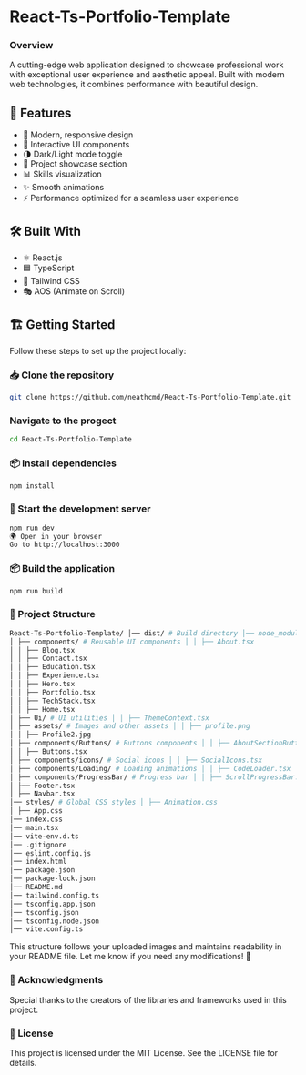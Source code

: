# React-Ts-Portfolio-Template

### Overview

A cutting-edge web application designed to showcase professional work with exceptional user experience and aesthetic appeal. Built with modern web technologies, it combines performance with beautiful design.

## 🚀 Features

- 🌟 Modern, responsive design
- 🎨 Interactive UI components
- 🌗 Dark/Light mode toggle
- 📂 Project showcase section
- 📊 Skills visualization
- ✨ Smooth animations
- ⚡ Performance optimized for a seamless user experience

## 🛠 Built With

- ⚛️ React.js
- 🟦 TypeScript
- 🎨 Tailwind CSS
- 🎭 AOS (Animate on Scroll)

## 🏗 Getting Started

Follow these steps to set up the project locally:

### 📥 Clone the repository

```bash
git clone https://github.com/neathcmd/React-Ts-Portfolio-Template.git
```

### Navigate to the progect

```bash
cd React-Ts-Portfolio-Template
```

### 📦 Install dependencies

```bash
npm install
```

### 🚀 Start the development server

```bash
npm run dev
🌍 Open in your browser
Go to http://localhost:3000
```

### 📦 Build the application

```bash
npm run build
```

### 📂 Project Structure

```bash
React-Ts-Portfolio-Template/ │── dist/ # Build directory │── node_modules/ # Dependencies │── public/ # Static assets (e.g., images, favicons) │── src/ # Source code directory │ ├── App/ # Main application structure │ │ ├── Home/ # Home page components │ │ │ ├── Box/ # Box components │ │ │ │ ├── Boxes.tsx
│ ├── components/ # Reusable UI components │ │ ├── About.tsx
│ │ ├── Blog.tsx
│ │ ├── Contact.tsx
│ │ ├── Education.tsx
│ │ ├── Experience.tsx
│ │ ├── Hero.tsx
│ │ ├── Portfolio.tsx
│ │ ├── TechStack.tsx
│ │ ├── Home.tsx
│ ├── Ui/ # UI utilities │ │ ├── ThemeContext.tsx
│ ├── assets/ # Images and other assets │ │ ├── profile.png
│ │ ├── Profile2.jpg
│ ├── components/Buttons/ # Buttons components │ │ ├── AboutSectionButtons.tsx
│ │ ├── Buttons.tsx
│ ├── components/icons/ # Social icons │ │ ├── SocialIcons.tsx
│ ├── components/Loading/ # Loading animations │ │ ├── CodeLoader.tsx
│ ├── components/ProgressBar/ # Progress bar │ │ ├── ScrollProgressBar.tsx
│ ├── Footer.tsx
│ ├── Navbar.tsx
│── styles/ # Global CSS styles │ ├── Animation.css
│ ├── App.css
│── index.css
│── main.tsx
│── vite-env.d.ts
│── .gitignore
│── eslint.config.js
│── index.html
│── package.json
│── package-lock.json
│── README.md
│── tailwind.config.ts
│── tsconfig.app.json
│── tsconfig.json
│── tsconfig.node.json
│── vite.config.ts
```

This structure follows your uploaded images and maintains readability in your README file. Let me know if you need any modifications! 🚀

### 🙌 Acknowledgments

Special thanks to the creators of the libraries and frameworks used in this project.

### 📜 License

This project is licensed under the MIT License. See the LICENSE file for details.
